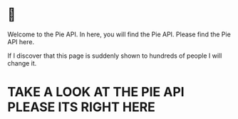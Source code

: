 ﻿# 👀
Welcome to the Pie API. In here, you will find the Pie API. Please find the Pie API here.

If I discover that this page is suddenly shown to hundreds of people I will change it.

# TAKE A LOOK AT THE PIE API PLEASE ITS RIGHT HERE